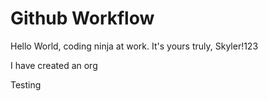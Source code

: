 # Github Workflow

Hello World, coding ninja at work. It's yours truly, Skyler!123

I have created an org

Testing